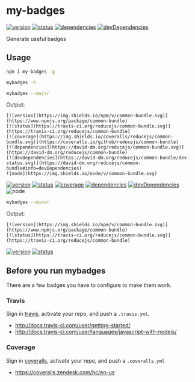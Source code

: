 # my-badges
[![version](https://img.shields.io/npm/v/my-badges.svg)](https://www.npmjs.org/package/my-badges)
[![status](https://travis-ci.org/zoubin/my-badges.svg)](https://travis-ci.org/zoubin/my-badges)
[![dependencies](https://david-dm.org/zoubin/my-badges.svg)](https://david-dm.org/zoubin/my-badges)
[![devDependencies](https://david-dm.org/zoubin/my-badges/dev-status.svg)](https://david-dm.org/zoubin/my-badges#info=devDependencies)

Generate useful badges

## Usage

```bash
npm i my-badges -g

mybadges -h

```

```bash
mybadges --major

```

Output:
```
[![version](https://img.shields.io/npm/v/common-bundle.svg)](https://www.npmjs.org/package/common-bundle)
[![status](https://travis-ci.org/reducejs/common-bundle.svg)](https://travis-ci.org/reducejs/common-bundle)
[![coverage](https://img.shields.io/coveralls/reducejs/common-bundle.svg)](https://coveralls.io/github/reducejs/common-bundle)
[![dependencies](https://david-dm.org/reducejs/common-bundle.svg)](https://david-dm.org/reducejs/common-bundle)
[![devDependencies](https://david-dm.org/reducejs/common-bundle/dev-status.svg)](https://david-dm.org/reducejs/common-bundle#info=devDependencies)
![node](https://img.shields.io/node/v/common-bundle.svg)

```

[![version](https://img.shields.io/npm/v/common-bundle.svg)](https://www.npmjs.org/package/common-bundle)
[![status](https://travis-ci.org/reducejs/common-bundle.svg)](https://travis-ci.org/reducejs/common-bundle)
[![coverage](https://img.shields.io/coveralls/reducejs/common-bundle.svg)](https://coveralls.io/github/reducejs/common-bundle)
[![dependencies](https://david-dm.org/reducejs/common-bundle.svg)](https://david-dm.org/reducejs/common-bundle)
[![devDependencies](https://david-dm.org/reducejs/common-bundle/dev-status.svg)](https://david-dm.org/reducejs/common-bundle#info=devDependencies)
![node](https://img.shields.io/node/v/common-bundle.svg)

```bash
mybadges --minor

```

Output:
```
[![version](https://img.shields.io/npm/v/common-bundle.svg)](https://www.npmjs.org/package/common-bundle)
[![status](https://travis-ci.org/reducejs/common-bundle.svg)](https://travis-ci.org/reducejs/common-bundle)

```

[![version](https://img.shields.io/npm/v/common-bundle.svg)](https://www.npmjs.org/package/common-bundle)
[![status](https://travis-ci.org/reducejs/common-bundle.svg)](https://travis-ci.org/reducejs/common-bundle)

## Before you run mybadges

There are a few badges you have to configure to make them work.

### Travis

Sign in [travis](https://travis-ci.org/profile),
activate your repo,
and push a `.travis.yml`.

* http://docs.travis-ci.com/user/getting-started/
* http://docs.travis-ci.com/user/languages/javascript-with-nodejs/

### Coverage

Sign in [coveralls](https://coveralls.io/),
activate your repo,
and push a `.coveralls.yml`

* https://coveralls.zendesk.com/hc/en-us

